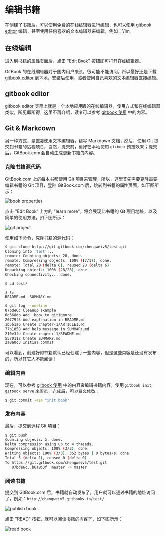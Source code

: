# 编辑书籍

在创建了书籍后，可以使用免费的在线编辑器进行编辑，也可以使用 [gitbook editor](https://github.com/GitbookIO/editor) 编辑，甚至使用任何喜欢的文本编辑器来编辑，例如：Vim。

## 在线编辑

进入到书籍的属性页面后，点击 "Edit Book" 按钮即可打开在线编辑器。

GitBook 的在线编辑器对于国内用户来说，很可能不能访问，所以最好还是下载 [gitbook editor](https://github.com/GitbookIO/editor) 到本地，安装后使用，或者使用自己喜欢的文本编辑器直接编辑。

## gitbook editor

gitbook editor 实际上就是一个本地应用版的在线编辑器，使用方式和在线编辑器类似，所见即所得，这里不再介绍，读者可以参考 [gitbook 使用](http://www.chengweiyang.cn/basic-usage/README.html) 中的内容。

## Git & Markdown

另一种方式，是直接使用文本编辑器，编写 Markdown 文档，然后，使用 Git 提交到书籍的远程项目，当然，提交前，最好在本地使用 `gitbook` 预览效果；提交后，GitBook.com 会自动生成更新书籍的内容。

### 克隆书籍源代码

GitBook.com 上的每本书都使用 Git 项目来管理，所以，这里首先需要克隆需要编辑书籍的 Git 项目，登陆 GitBook.com 后，跳转到书籍的属性页面，如下图所示：

![book properties](https://pzy-images.oss-cn-hangzhou.aliyuncs.com/img/book-properties-20210410115542902.webp)

点击 "Edit Book" 上方的 "learn more"，将会展现此书籍的 Git 项目地址，以及简单的使用方法，如下图所示：

![git project](https://pzy-images.oss-cn-hangzhou.aliyuncs.com/img/book-git-project.webp)

使用如下命令，克隆书籍的源代码：

```bash
$ git clone https://git.gitbook.com/chengweiv5/test.git
Cloning into 'test'...
remote: Counting objects: 28, done.
remote: Compressing objects: 100% (17/17), done.
remote: Total 28 (delta 6), reused 28 (delta 6)
Unpacking objects: 100% (28/28), done.
Checking connectivity... done.

$ cd test/

$ ls
README.md  SUMMARY.md

$ git log --oneline 
07bde6c Cleanup example
6d368db Add _book to gitignore
20779f5 Add explanation in README.md
1b5b1a6 Create chapter-1/ARTICLE1.md
77b1858 Add help message in SUMMARY.md
210e3fe Create chapter-1/README.md
5570112 Create SUMMARY.md
2a8a0c3 Initial commit
```

可以看到，创建好的书籍默认已经创建了一些内容，但是这些内容是还没有发布的，所以其它人不能阅读！

### 编辑内容

现在，可以参考 [gitbook 使用](http://www.chengweiyang.cn/basic-usage/README.html) 中的内容来编辑书籍内容，使用 `gitbook init`, `gitbook serve` 来预览，完成后，可以提交修改：

```bash
$ git commit -asm "init book"
```

### 发布内容

最后，提交到远程 Git 项目：

```bash
$ git push 
Counting objects: 3, done.
Delta compression using up to 4 threads.
Compressing objects: 100% (3/3), done.
Writing objects: 100% (3/3), 362 bytes | 0 bytes/s, done.
Total 3 (delta 1), reused 0 (delta 0)
To https://git.gitbook.com/chengweiv5/test.git
   07bde6c..b6a8b3f  master -> master
```

### 阅读书籍

提交到 GitBook.com 后，书籍就自动发布了，用户就可以通过书籍的地址访问了，例如：`http://chengweiv5.gitbooks.io/test/`

![publish book](https://pzy-images.oss-cn-hangzhou.aliyuncs.com/img/publish-book.webp)

点击 "READ" 按钮，就可以阅读书籍的内容了，如下图所示：

![read book](https://pzy-images.oss-cn-hangzhou.aliyuncs.com/img/read-book.webp)